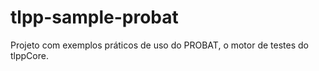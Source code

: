 # tlpp-sample-probat
Projeto com exemplos práticos de uso do PROBAT, o motor de testes do tlppCore.
